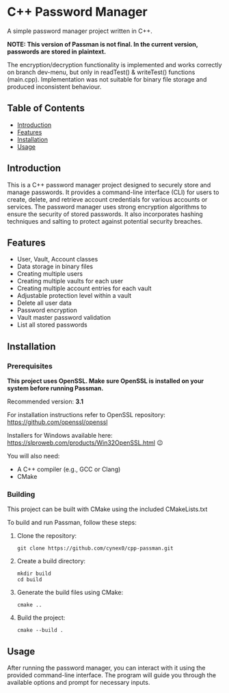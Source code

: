 # C++ Password Manager

A simple password manager project written in C++.

**__NOTE:__ This version of Passman is not final. In the current version, passwords are stored in plaintext.**

The encryption/decryption functionality is implemented and works correctly on branch dev-menu, 
but only in readTest() & writeTest() functions (main.cpp). Implementation was not suitable for binary file storage and produced inconsistent behaviour.

## Table of Contents

- [Introduction](#introduction)
- [Features](#features)
- [Installation](#installation)
- [Usage](#usage)

## Introduction

This is a C++ password manager project designed to securely store and manage passwords. 
It provides a command-line interface (CLI) for users to create, delete, and retrieve account credentials for various accounts or services.
The password manager uses strong encryption algorithms to ensure the security of stored passwords. It also incorporates hashing techniques and salting to protect against potential security breaches.

## Features
- User, Vault, Account classes
- Data storage in binary files
- Creating multiple users
- Creating multiple vaults for each user
- Creating multiple account entries for each vault
- Adjustable protection level within a vault
- Delete all user data
- Password encryption
- Vault master password validation
- List all stored passwords

## Installation
### Prerequisites
**__This project uses OpenSSL. Make sure OpenSSL is installed on your system before running Passman.__**

Recommended version: **3.1**

For installation instructions refer to OpenSSL repository: https://github.com/openssl/openssl

Installers for Windows available here: https://slproweb.com/products/Win32OpenSSL.html :wink:

You will also need:
- A C++ compiler (e.g., GCC or Clang)
- CMake

### Building
This project can be built with CMake using the included CMakeLists.txt

To build and run Passman, follow these steps:

1. Clone the repository:
   ```shell
   git clone https://github.com/cynex0/cpp-passman.git
   ```
   
2. Create a build directory:
    ```shell
    mkdir build
    cd build
    ```
   
3. Generate the build files using CMake:
    ```shell
    cmake ..
    ```
   
4. Build the project: 
    ```shell
    cmake --build .
    ```
   

## Usage
After running the password manager, you can interact with it using the provided command-line interface. 
The program will guide you through the available options and prompt for necessary inputs.
